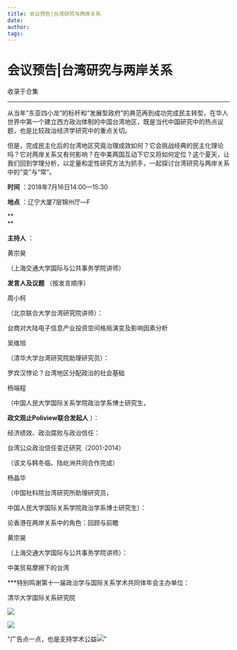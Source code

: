 ```yaml
---
title: 会议预告|台湾研究与两岸关系
date: 
author: 
tags: 
---
```

# 会议预告|台湾研究与两岸关系


收录于合集

****

  

从当年“东亚四小龙”的标杆和“发展型政府”的典范再到成功完成民主转型，在华人世界中第一个建立西方政治体制的中国台湾地区，既是当代中国研究中的热点议题，也是比较政治经济学研究中的重点关切。

但是，完成民主化后的台湾地区究竟治理成效如何？它会挑战经典的民主化理论吗？它对两岸关系又有何影响？在中美两国互动下它又将如何定位？这个夏天，让我们回到学理分析，以定量和定性研究方法为抓手，一起探讨台湾研究与两岸关系中的“变”与“常”。

  

  

**时间** ：2018年7月16日14:00—15:30

 **地点** ：辽宁大厦7层锦州厅—F

 **  
**

 **主持人** ：  

黄宗昊

（上海交通大学国际与公共事务学院讲师）

  

 **发言人及议题** （按发言顺序）

周小柯

（北京联合大学台湾研究院讲师）：

台商对大陆电子信息产业投资空间格局演变及影响因素分析

  

吴维旭

（清华大学台湾研究院助理研究员）：

罗宾汉悖论？台湾地区分配政治的社会基础

  

杨端程

（中国人民大学国际关系学院政治学系博士研究生，

 **政文观止Poliview联合发起人** ）：

经济绩效、政治腐败与政治信任：

台湾公众政治信任变迁研究（2001-2014）

（该文与韩冬临、陆屹洲共同合作完成）

  

杨晶华

（中国社科院台湾研究所助理研究员，

中国人民大学国际关系学院政治学系博士研究生）：

论香港在两岸关系中的角色：回顾与前瞻

  

黄宗昊  

（上海交通大学国际与公共事务学院讲师）：

中美贸易摩擦下的台湾

  

***特别鸣谢第十一届政治学与国际关系学术共同体年会主办单位：

清华大学国际关系研究院

![](/images/548/2.png)

  

![](/images/548/3.png)

"广告点一点，也是支持学术公益![](/images/548/4.xmt-emoji)"


